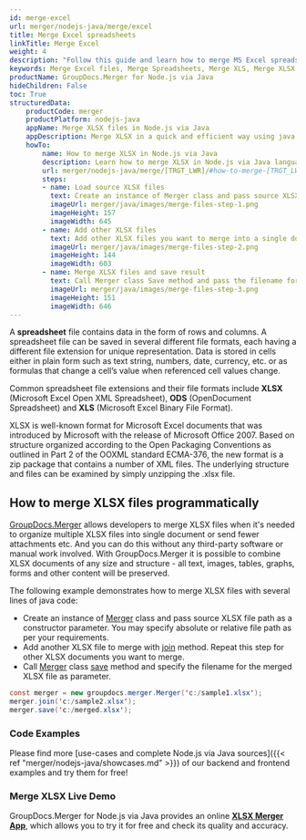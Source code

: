 ```yaml
---
id: merge-excel
url: merger/nodejs-java/merge/excel
title: Merge Excel spreadsheets
linkTitle: Merge Excel
weight: 4
description: "Follow this guide and learn how to merge MS Excel spreadsheets using Node.js via Java programming language."
keywords: Merge Excel files, Merge Spreadsheets, Merge XLS, Merge XLSX
productName: GroupDocs.Merger for Node.js via Java
hideChildren: False
toc: True
structuredData:
    productCode: merger
    productPlatform: nodejs-java
    appName: Merge XLSX files in Node.js via Java
    appDescription: Merge XLSX in a quick and efficient way using java language and GroupDocs.Merger for Node.js via Java API, without the use of any third-party software like Microsoft or Open Office.
    howTo:
        name: How to merge XLSX in Node.js via Java 
        description: Learn how to merge XLSX in Node.js via Java language and GroupDocs.Merger for Node.js via Java API, without the use of any third-party software like Microsoft or Open Office.
        url: merger/nodejs-java/merge/[TRGT_LWR]/#how-to-merge-[TRGT_LWR]-files-in-nodejs-java
        steps:
        - name: Load source XLSX files 
          text: Create an instance of Merger class and pass source XLSX file path as a constructor parameter. You may specify absolute or relative file path as per your requirements. 
          imageUrl: merger/java/images/merge-files-step-1.png
          imageHeight: 157
          imageWidth: 645
        - name: Add other XLSX files
          text: Add other XLSX files you want to merge into a single document with Join method of Merger class.
          imageUrl: merger/java/images/merge-files-step-2.png
          imageHeight: 144
          imageWidth: 603
        - name: Merge XLSX files and save result 
          text: Call Merger class Save method and pass the filename for the resultant XLSX file as parameter.
          imageUrl: merger/java/images/merge-files-step-3.png
          imageHeight: 151
          imageWidth: 646
---
```


A **spreadsheet** file contains data in the form of rows and columns. A spreadsheet file can be saved in several different file formats, each having a different file extension for unique representation. Data is stored in cells either in plain form such as text string, numbers, date, currency, etc. or as formulas that change a cell’s value when referenced cell values change.

Common spreadsheet file extensions and their file formats include **XLSX** (Microsoft Excel Open XML Spreadsheet), **ODS** (OpenDocument Spreadsheet) and **XLS** (Microsoft Excel Binary File Format).

XLSX is well-known format for Microsoft Excel documents that was introduced by Microsoft with the release of Microsoft Office 2007. Based on structure organized according to the Open Packaging Conventions as outlined in Part 2 of the OOXML standard ECMA-376, the new format is a zip package that contains a number of XML files. The underlying structure and files can be examined by simply unzipping the .xlsx file.

## How to merge XLSX files programmatically

[GroupDocs.Merger](https://products.groupdocs.com/merger/nodejs-java) allows developers to merge XLSX files when it's needed to organize multiple
 XLSX files into single document or send fewer attachments etc. And you can do this without any third-party software or manual work involved.
 With GroupDocs.Merger it is possible to combine XLSX documents of any size and structure - all text, images, tables, graphs, forms and other content will be preserved.

The following example demonstrates how to merge XLSX files with several lines of java code:

* Create an instance of [Merger](https://reference.groupdocs.com/merger/java/com.groupdocs.merger/Merger) class and pass source XLSX file path as a constructor parameter. You may specify absolute or relative file path as per your requirements.
* Add another XLSX file to merge with [join](https://reference.groupdocs.com/merger/java/com.groupdocs.merger/Merger#join(java.io.InputStream)) method. Repeat this step for other XLSX documents you want to merge.
* Call [Merger](https://reference.groupdocs.com/merger/java/com.groupdocs.merger/Merger) class [save](https://reference.groupdocs.com/merger/java/com.groupdocs.merger/Merger#save(java.io.OutputStream)) method and specify the filename for the merged XLSX file as parameter.

```java
const merger = new groupdocs.merger.Merger('c:/sample1.xlsx');
merger.join('c:/sample2.xlsx');
merger.save('c:/merged.xlsx');
```

### Code Examples

Please find more [use-cases and complete Node.js via Java sources]({{< ref "merger/nodejs-java/showcases.md" >}}) of our backend and frontend examples and try them for free!

### Merge XLSX Live Demo

GroupDocs.Merger for Node.js via Java provides an online [**XLSX Merger App**](https://products.groupdocs.app/merger/xlsx), which allows you to try it for free and check its quality and accuracy.
